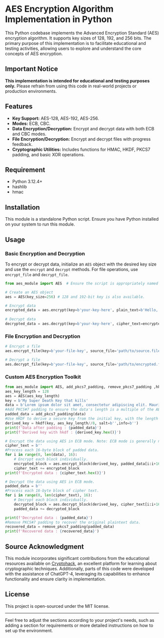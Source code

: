# AES Encryption Algorithm Implementation in Python

This Python codebase implements the Advanced Encryption Standard (AES) encryption algorithm. It supports key sizes of 128, 192, and 256 bits. The primary purpose of this implementation is to facilitate educational and testing activities, allowing users to explore and understand the core concepts of AES encryption.

## Important Notice
**This implementation is intended for educational and testing purposes only.** Please refrain from using this code in real-world projects or production environments.


## Features

- **Key Support:** AES-128, AES-192, AES-256.
- **Modes:** ECB, CBC.
- **Data Encryption/Decryption:** Encrypt and decrypt data with both ECB and CBC modes.
- **File Encryption/Decryption:** Encrypt and decrypt files with progress feedback.
- **Cryptographic Utilities:** Includes functions for HMAC, HKDF, PKCS7 padding, and basic XOR operations.

## Requirement
- Python 3.12.4+
- hashlib
- hmac

## Installation

This module is a standalone Python script. Ensure you have Python installed on your system to run this module.

## Usage

### Basic Encryption and Decryption

To encrypt or decrypt data, initialize an `AES` object with the desired key size and use the `encrypt` and `decrypt` methods. For file operations, use `encrypt_file` and `decrypt_file`.

```python
from aes_module import AES  # Ensure the script is appropriately named or adjusted for import

# Create an AES object
aes = AES(key_size=256) # 128 and 192-bit key is also available.

# Encrypt data
encrypted_data = aes.encrypt(key=b'your-key-here', plain_text=b'Hello, World!', enc_mod='cbc') # ecb mode is also available.
 
# Decrypt data
decrypted_data = aes.decrypt(key=b'your-key-here', cipher_text=encrypted_data, enc_mod='cbc')
```

### File Encryption and Decryption

```python
# Encrypt a file
aes.encrypt_file(key=b'your-file-key', source_file='path/to/source.file', dest_file='path/to/dest.file.enc')

# Decrypt a file
aes.decrypt_file(key=b'your-file-key', source_file='path/to/encrypted.file.enc', dest_file='path/to/decrypted.file')
```

### Custom AES Encryption Toolkit

``` python
from aes_module import AES, add_pkcs7_padding, remove_pkcs7_padding ,hkdf
aes_key_length = 128
aes = AES(aes_key_length)
key = b'My Super Death Key that kills'
data = b'Lorem ipsum dolor sit amet, consectetur adipiscing elit. Mauris eros ipsum, facilisis non neque eu, dapibus congue tortor.'
#Add PKCS#7 padding to ensure the data's length is a multiple of the AES block size (16 bytes).
padded_data = add_pkcs7_padding(data)
#Use HKDF to derive a secure key from the initial key, with the length specified by aes_key_length / 8.
derived_key = hkdf(key, aes_key_length//8, salt=b'',info=b'')
print(f'Data after padding : {padded_data}')
print(f'Derived key with hkdf : {derived_key.hex()}')

# Encrypt the data using AES in ECB mode. Note: ECB mode is generally not recommended for secure applications due to its vulnerability to certain attacks.
cipher_text = b''
#Process each 16-byte block of padded data.
for i in range(0, len(data), 16):
    # Encrypt each block individually.
    encrypted_block = aes.encrypt_block(derived_key, padded_data[i:i+16])
    cipher_text += encrypted_block
print(f'Encrypted data : {cipher_text.hex()}')

# Decrypt the data using AES in ECB mode.
padded_data = b''
#Process each 16-byte block of cipher text.
for i in range(0, len(cipher_text), 16):
    # Decrypt each block individually.
    decrypted_block = aes.decrypt_block(derived_key, cipher_text[i:i+16])
    padded_data += decrypted_block

print(f'Decrypted data : {padded_data}')
#Remove PKCS#7 padding to recover the original plaintext data.
recovered_data = remove_pkcs7_padding(padded_data)
print(f'Recovered data : {recovered_data}')
```

## Source Acknowledgment
This module incorporates significant contributions from the educational resources available on [Cryptohack](https://cryptohack.org/courses/symmetric/course_details/), an excellent platform for learning about cryptographic techniques. Additionally, parts of this code were developed with the assistance of ChatGPT-4, leveraging its capabilities to enhance functionality and ensure clarity in implementation.


## License

This project is open-sourced under the MIT license.

---

Feel free to adjust the sections according to your project's needs, such as adding a section for requirements or more detailed instructions on how to set up the environment.